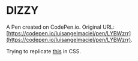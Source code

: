 # DIZZY

A Pen created on CodePen.io. Original URL: [https://codepen.io/luisangelmaciel/pen/LYBWzrr](https://codepen.io/luisangelmaciel/pen/LYBWzrr).

Trying to replicate [this](https://www.instagram.com/p/B54MOPtBptO/?igshid=fz0spzx493fg) in CSS. 